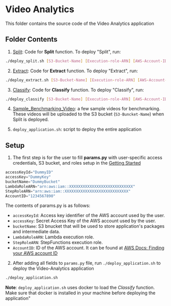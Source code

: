 # Video Analytics
This folder contains the source code of the Video Analytics application

## Folder Contents

1. [Split](Split): Code for **Split** function. To deploy "Split", run:
   
```bash
./deploy_split.sh [S3-Bucket-Name] [Execution-role-ARN] [AWS-Account-ID]"
```

2. [Extract](Extract): Code for **Extract** function. To deploy "Extract", run:

```bash
./deploy_extract.sh [S3-Bucket-Name] [Execution-role-ARN] [AWS-Account-ID]
```

3. [Classify](Classify): Code for **Classify** function. To deploy "Classify", run: 
   
```bash
./deploy_classify [S3-Bucket-Name] [Execution-role-ARN] [AWS-Account-ID]
```

4. [Sample_Benchmarking_Video](Sample_Benchmarking_Video/): a few sample videos for benchmarking. These videos will be uploaded to the S3 bucket (`S3-Buncket-Name`) when Split is deployed.

5. `deploy_application.sh`: script to deploy the entire application


## Setup

1. The first step is for the user to fill **params.py** with user-specific access credentials, S3 bucket, and roles setup in the [Getting Started](../../README.md#getting-started)

```python
accessKeyId="DummyID" 
accessKey="DummyKey"
bucketName="DummyBucket"
LambdaRoleARN="arn:aws:iam::XXXXXXXXXXXXXXXXXXXXXXXXXXXX"
StepRoleARN="arn:aws:iam::XXXXXXXXXXXXXXXXXXXXXXXXXXXX"
AccountID="1234567890"
```

The contents of params.py is as follows:

* `accessKeyId`: Access key identifier of the AWS account used by the user. 
* `accessKey`: Secret Access Key of the AWS account used by the user. 
* `bucketName`: S3 bnucket that will be used to store application's packages and intermediate data.
* `LambdaRoleARN`: Lambda execution role.
* `StepRoleARN`: StepFunctions execution role.
* `AccountID`: ID of the AWS account. It can be found at [AWS Docs: Finding your AWS account ID](https://docs.aws.amazon.com/IAM/latest/UserGuide/console_account-alias.html#FindingYourAWSId)


2. After adding all fields to `params.py` file, run `./deploy_application.sh` to deploy the Video-Analytics application

```bash
./deploy_application.sh
```

**Note**: `deploy_application.sh` uses docker to load the *Classify* function. Make sure that docker is installed in your machine before deploying the application"
